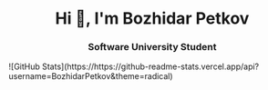 <h1 align="center">Hi 👋, I'm Bozhidar Petkov</h1>
<h3 align="center">Software University Student</h3>
![GitHub Stats](https://https://github-readme-stats.vercel.app/api?username=BozhidarPetkov&theme=radical)
